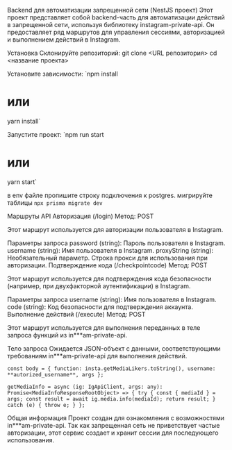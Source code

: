 Backend для автоматизации запрещенной сети (NestJS проект)
Этот проект представляет собой backend-часть для автоматизации действий в запрещенной сети, используя библиотеку instagram-private-api. Он предоставляет ряд маршрутов для управления сессиями, авторизацией и выполнением действий в Instagram.

Установка
Склонируйте репозиторий:
git clone <URL репозитория>
cd <название проекта>

Установите зависимости:
`npm install
# или
yarn install`

Запустите проект:
`npm run start
# или
yarn start`

в env файле пропишите строку подключения к postgres.
мигрируйте таблицы
`npx prisma migrate dev`

Маршруты API
Авторизация (/login)
Метод: POST

Этот маршрут используется для авторизации пользователя в Instagram.

Параметры запроса
password (string): Пароль пользователя в Instagram.
username (string): Имя пользователя в Instagram.
proxyString (string): Необязательный параметр. Строка прокси для использования при авторизации.
Подтверждение кода (/checkpointcode)
Метод: POST

Этот маршрут используется для подтверждения кода безопасности (например, при двухфакторной аутентификации) в Instagram.

Параметры запроса
username (string): Имя пользователя в Instagram.
code (string): Код безопасности для подтверждения аккаунта.
Выполнение действий (/execute)
Метод: POST

Этот маршрут используется для выполнения переданных в теле запроса функций из in***am-private-api.

Тело запроса
Ожидается JSON-объект с данными, соответствующими требованиям in***am-private-api для выполнения действий.

`const body = { function: insta.getMediaLikers.toString(), username: **autorized_username**, args };`

 ` getMediaInfo = async (ig: IgApiClient, args: any): Promise<MediaInfoResponseRootObject> => {
    try {
      const { mediaId } = args;
      const result = await ig.media.info(mediaId);
      return result;
    } catch (e) {
      throw e;
    }
  };
  `

Общая информация
Проект создан для ознакомления с возможностями in***am-private-api. Так как запрещенная сеть не приветствует частые авторизации, этот сервис создает и хранит сессии для последующего использования.
